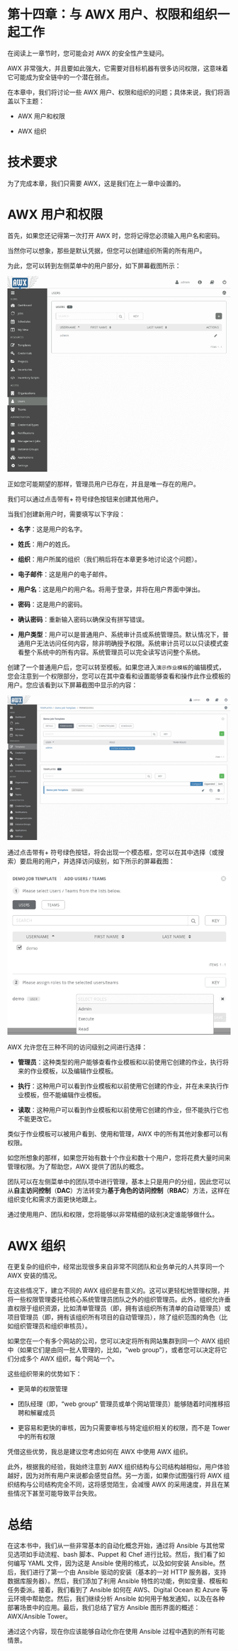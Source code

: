 # 第十四章：与 AWX 用户、权限和组织一起工作

在阅读上一章节时，您可能会对 AWX 的安全性产生疑问。

AWX 非常强大，并且要如此强大，它需要对目标机器有很多访问权限，这意味着它可能成为安全链中的一个潜在弱点。

在本章中，我们将讨论一些 AWX 用户、权限和组织的问题；具体来说，我们将涵盖以下主题：

+   AWX 用户和权限

+   AWX 组织

# 技术要求

为了完成本章，我们只需要 AWX，这是我们在上一章中设置的。

# AWX 用户和权限

首先，如果您还记得第一次打开 AWX 时，您将记得您必须输入用户名和密码。

当然你可以想象，那些是默认凭据，但您可以创建组织所需的所有用户。

为此，您可以转到左侧菜单中的用户部分，如下屏幕截图所示：

![](img/7822cc10-cb41-4c6e-85f8-2cdbb396510d.png)

正如您可能期望的那样，管理员用户已存在，并且是唯一存在的用户。

我们可以通过点击带有+ 符号绿色按钮来创建其他用户。

当我们创建新用户时，需要填写以下字段：

+   **名字**：这是用户的名字。

+   **姓氏**：用户的姓氏。

+   **组织**：用户所属的组织（我们稍后将在本章更多地讨论这个问题）。

+   **电子邮件**：这是用户的电子邮件。

+   **用户名**：这是用户的用户名。将用于登录，并将在用户界面中弹出。

+   **密码**：这是用户的密码。

+   **确认密码**：重新输入密码以确保没有拼写错误。

+   **用户类型**：用户可以是普通用户、系统审计员或系统管理员。默认情况下，普通用户无法访问任何内容，除非明确授予权限。系统审计员可以以只读模式查看整个系统中的所有内容。系统管理员可以完全读写访问整个系统。

创建了一个普通用户后，您可以转至模板。如果您进入`演示作业模板`的编辑模式，您会注意到一个权限部分，您可以在其中查看和设置能够查看和操作此作业模板的用户。您应该看到以下屏幕截图中显示的内容：

![](img/e3c5dc3e-7ca2-4c72-a811-e11f3ed7061c.png)

通过点击带有+ 符号绿色按钮，将会出现一个模态框，您可以在其中选择（或搜索）要启用的用户，并选择访问级别，如下所示的屏幕截图：

![](img/3f453db8-f42e-4cfd-a2fb-624915b4ff7f.png)

AWX 允许您在三种不同的访问级别之间进行选择：

+   **管理员**：这种类型的用户能够查看作业模板和以前使用它创建的作业，执行将来的作业模板，以及编辑作业模板。

+   **执行**：这种用户可以看到作业模板和以前使用它创建的作业，并在未来执行作业模板，但不能编辑作业模板。

+   **读取**：这种用户可以看到作业模板和以前使用它创建的作业，但不能执行它也不能更改它。

类似于作业模板可以被用户看到、使用和管理，AWX 中的所有其他对象都可以有权限。

如您所想象的那样，如果您开始有数十个作业和数十个用户，您将花费大量时间来管理权限。为了帮助您，AWX 提供了团队的概念。

团队可以在左侧菜单中的团队项中进行管理，基本上只是用户的分组，因此您可以从**自主访问控制**（**DAC**）方法转变为**基于角色的访问控制**（**RBAC**）方法，这样在组织变化和需求方面更快地跟上。

通过使用用户、团队和权限，您将能够以非常精细的级别决定谁能够做什么。

# AWX 组织

在更复杂的组织中，经常出现很多来自非常不同团队和业务单元的人共享同一个 AWX 安装的情况。

在这些情况下，建立不同的 AWX 组织是有意义的。这可以更轻松地管理权限，并将一些权限管理委托给核心系统管理员团队之外的组织管理员。此外，组织允许垂直权限于组织资源，比如清单管理员（即，拥有该组织所有清单的自动管理员）或项目管理员（即，拥有该组织所有项目的自动管理员），除了组织范围的角色（比如组织管理员和组织审核员）。

如果您在一个有多个网站的公司，您可以决定将所有网站集群到同一个 AWX 组织中（如果它们是由同一批人管理的，比如，“web group”），或者您可以决定将它们分成多个 AWX 组织，每个网站一个。

这些组织带来的优势如下：

+   更简单的权限管理

+   团队经理（即，“web group” 管理员或单个网站管理员）能够随着时间推移招聘和解雇成员

+   更容易和更快的审核，因为只需要审核与特定组织相关的权限，而不是 Tower 中的所有权限

凭借这些优势，我总是建议您考虑如何在 AWX 中使用 AWX 组织。

此外，根据我的经验，我始终注意到 AWX 组织结构与公司结构越相似，用户体验越好，因为对所有用户来说都会感觉自然。另一方面，如果你试图强行将 AWX 组织结构与公司结构完全不同，这将感觉陌生，会减慢 AWX 的采用速度，并且在某些情况下甚至可能导致平台失败。

# 总结

在这本书中，我们从一些非常基本的自动化概念开始，通过将 Ansible 与其他常见选项如手动流程、bash 脚本、Puppet 和 Chef 进行比较。然后，我们看了如何编写 YAML 文件，因为这是 Ansible 使用的格式，以及如何安装 Ansible。然后，我们进行了第一个由 Ansible 驱动的安装（基本的一对 HTTP 服务器，支持数据库服务器）。然后，我们添加了利用 Ansible 特性的功能，例如变量、模板和任务委派。接着，我们看到了 Ansible 如何在 AWS、Digital Ocean 和 Azure 等云环境中帮助您。然后，我们继续分析 Ansible 如何用于触发通知，以及在各种部署场景中的应用。最后，我们总结了官方 Ansible 图形界面的概述：AWX/Ansible Tower。

通过这个内容，现在你应该能够自动化你在使用 Ansible 过程中遇到的所有可能情景。
